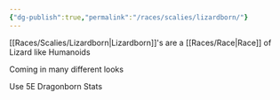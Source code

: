 ```yaml
---
{"dg-publish":true,"permalink":"/races/scalies/lizardborn/"}
---
```


[[Races/Scalies/Lizardborn\|Lizardborn]]'s are a [[Races/Race\|Race]] of Lizard like Humanoids

Coming in many different looks

Use 5E Dragonborn Stats